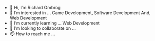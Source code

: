 - 👋 Hi, I’m Richard Ombrog
- 👀 I’m interested in ... Game Development, Software Development And, Web Development
- 🌱 I’m currently learning ... Web Development
- 💞️ I’m looking to collaborate on ...
- 📫 How to reach me ...

<!---
RichardOmbrog/RichardOmbrog is a ✨ special ✨ repository because its `README.md` (this file) appears on your GitHub profile.
You can click the Preview link to take a look at your changes.
--->
